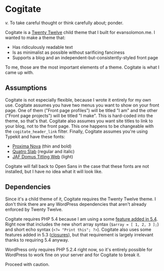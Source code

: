 # Cogitate

*v.* To take careful thought or think carefully about; ponder.

Cogitate is a [Twenty Twelve](http://wordpress.org/extend/themes/twentytwelve) child theme that I built for evansolomon.me.  I wanted to make a theme that:

* Has ridiculously readable text
* Is as minimalist as possible without sarificing fanciness
* Supports a blog and an independent-but-consistently-styled front page

To me, those are the most important elements of a theme.  Cogitate is what I came up with.

## Assumptions

Cogitate is not especially flexible, because I wrote it entirely for my own use.  Cogitate assumes you have two menus you want to show on your front page.  One of them ("Front page profiles") will be titled "I am" and the other ("Front page projects") will be titled "I make".  This is hard-coded into the theme, so that's that.  Cogitate also assumes you want site titles to link to your blog, not to the front page.  This one happens to be changeable with the `cogitate_header_link` filter.  Finally, Cogitate assumes you're using Typekit and have these fonts:

* [Proxima Nova](https://typekit.com/fonts/proxima-nova) (thin and bold)
* [Quatro Slab](https://typekit.com/fonts/quatro-slab) (regular and italic)
* [JAF Domus Titling Web](https://typekit.com/fonts/jaf-domus-titling-web) (light)

Cogitate will fall back to Open Sans in the case that these fonts are not installed, but I have no idea what it will look like.

## Dependencies

Since it's a child theme of it, Cogitate requires the Twenty Twelve theme.  I don't think there are any WordPress dependencies that aren't already enforced by Twenty Twelve.

Cogitate requires PHP 5.4 because I am using a some [feature added in 5.4](http://php.net/manual/en/migration54.new-features.php).  Right now that includes the new short array syntax (`$array = [ 1, 2, 3 ];`) and short echo syntax (`<?= "Print this"; ?>`).  Cogitate also uses some features added in 5.3 ([closures](http://php.net/manual/en/functions.anonymous.php)), but that requirement is largely irrelevant thanks to requiring 5.4 anyway.

WordPress only requires PHP 5.2.4 right now, so it's entirely possible for WordPress to work fine on your server and for Cogitate to break it.

Proceed with caution.

